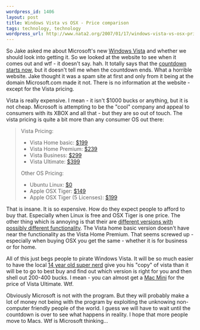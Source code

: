```yaml
--- 
wordpress_id: 1406
layout: post
title: Windows Vista vs OSX - Price comparison
tags: technology, technology
wordpress_url: http://www.nata2.org/2007/01/17/windows-vista-vs-osx-price-comparison/
---
```

So Jake asked me about Microsoft's new <a href="http://www.microsoft.com/windowsvista">Windows Vista</a> and whether we should look into getting it. So we looked at the website to see when it comes out and wtf - it doesn't say. hah. It totally says that the <a href="http://www.microsoft.com/windowsvista/getready/wow.mspx">countdown starts now</a>, but it doesn't tell me when the countdown ends. What a horrible website. Jake thought it was a spam site at first and only from it being at the domain Microsoft.com made it not. There is no information at the website - except for the Vista pricing.

Vista is really expensive. I mean - it isn't $1000 bucks or anything, but it is not cheap. Microsoft is attempting to be the "cool" company and appeal to consumers with its XBOX and all that - but they are so out of touch. The vista pricing is quite a bit more than any consumer OS out there:
<blockquote>Vista Pricing:
<ul>
	<li>Vista Home basic: <a href="http://www.microsoft.com/windowsvista/getready/editions/home_basic.mspx">$199</a></li>
	<li>Vista Home Premium: <a href="http://www.microsoft.com/windowsvista/getready/editions/home_premium.mspx">$239</a></li>
	<li>Vista Business: <a href="http://www.microsoft.com/windowsvista/getready/editions/business.mspx">$299</a></li>
	<li>Vista Ultimate: <a href="http://www.microsoft.com/windowsvista/getready/editions/ultimate.mspx">$399</a></li>
</ul>
Other OS Pricing:
<ul>
	<li>Ubuntu Linux: <a href="http://www.ubuntu.com/">$0</a></li>
	<li>Apple OSX Tiger: <a href="http://store.apple.com/1-800-MY-APPLE/WebObjects/AppleStore.woa/wa/RSLID?mco=405B1455&amp;nplm=MA453Z%2FA">$149</a></li>
	<li>Apple OSX Tiger (5 Licenses): <a href="http://store.apple.com/1-800-MY-APPLE/WebObjects/AppleStore.woa/wa/RSLID?mco=405B1455&amp;nplm=MA453Z%2FA">$199</a></li>
</ul>
</blockquote>
That is insane. It is so expensive. How do they expect people to afford to buy that. Especially when Linux is free and OSX Tiger is one price. The other thing which is annoying is that their are <a href="http://www.microsoft.com/windowsvista/getready/editions/default.mspx">different versions with possibly different functionality</a>. The Vista home basic version doesn't have near the functionality as the Vista Home Premium. That seems screwed up - especially when buying OSX you get the same - whether it is for business or for home.

All of this just begs people to pirate Windows Vista. It will be so much easier to have the local <a href="http://thepiratebay.org/search.php?q=%22windows+vista+ultimate%22+x86+DVD">14 year old super nerd</a> give you his "copy" of vista than it will be to go to best buy and find out which version is right for you and then shell out 200-400 bucks. I mean - you can almost get a <a href="http://www.apple.com/macmini/">Mac Mini</a> for the price of Vista Ultimate. Wtf.

Obviously Microsoft is not with the program. But they will probably make a lot of money not being with the program by exploiting the unknowing non-computer friendly people of the world. I guess we will have to wait until the countdown is over to see what happens in reality. I hope that more people move to Macs. Wtf is Microsoft thinking...
